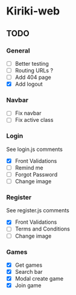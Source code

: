 # Kiriki-web

## TODO
### General
- [ ] Better testing 
- [ ] Routing URLs ?
- [ ] Add 404 page
- [X] Add logout

### Navbar
- [ ] Fix navbar
- [ ] Fix active class

### Login
See login.js comments
- [X] Front Validations
- [ ] Remind me
- [ ] Forgot Password
- [ ] Change image

### Register
See register.js comments
- [X] Front Validations
- [ ] Terms and Conditions
- [ ] Change image

### Games
- [X] Get games
- [X] Search bar
- [X] Modal create game
- [X] Join game
